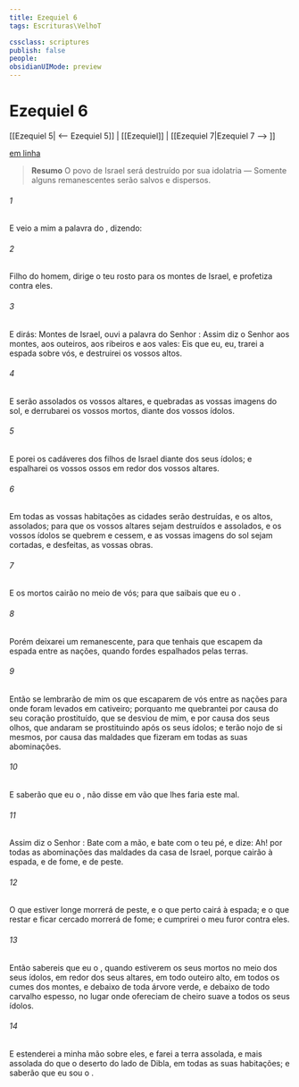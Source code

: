 ```yaml
---
title: Ezequiel 6
tags: Escrituras\VelhoT

cssclass: scriptures
publish: false
people:
obsidianUIMode: preview
---
```


# Ezequiel 6
[[Ezequiel 5| <-- Ezequiel 5]] | [[Ezequiel]] | [[Ezequiel 7|Ezequiel 7 --> ]]

[em linha](https://churchofjesuschrist.org/study/scriptures/ot/ezek/6?lang=por)

> __Resumo__
O povo de Israel será destruído por sua idolatria — Somente alguns remanescentes serão salvos e dispersos.

###### 1 
E veio a mim a palavra do , dizendo:

###### 2 
Filho do homem, dirige o teu rosto para os montes de Israel, e profetiza contra eles.

###### 3 
E dirás: Montes de Israel, ouvi a palavra do Senhor : Assim diz o Senhor  aos montes, aos outeiros, aos ribeiros e aos vales: Eis que eu,  eu, trarei a espada sobre vós, e destruirei os vossos altos.

###### 4 
E serão assolados os vossos altares, e quebradas as vossas imagens do sol, e derrubarei os vossos mortos, diante dos vossos ídolos.

###### 5 
E porei os cadáveres dos filhos de Israel diante dos seus ídolos; e espalharei os vossos ossos em redor dos vossos altares.

###### 6 
Em todas as vossas habitações as cidades serão destruídas, e os altos, assolados; para que os vossos altares sejam destruídos e assolados, e os vossos ídolos se quebrem e cessem, e as vossas imagens do sol sejam cortadas, e desfeitas, as vossas obras.

###### 7 
E os mortos cairão no meio de vós; para que saibais que eu  o .

###### 8 
Porém deixarei um remanescente, para que tenhais  que escapem da espada entre as nações, quando fordes espalhados pelas terras.

###### 9 
Então se lembrarão de mim os que escaparem de vós entre as nações para onde foram levados em cativeiro; porquanto me quebrantei por causa do seu coração prostituído, que se desviou de mim, e por causa dos seus olhos, que andaram se prostituindo após os seus ídolos; e terão nojo de si mesmos, por causa das maldades que fizeram em todas as suas abominações.

###### 10 
E saberão que eu  o ,  não disse em vão que lhes faria este mal.

###### 11 
Assim diz o Senhor : Bate com a mão, e bate com o teu pé, e dize: Ah! por todas as abominações das maldades da casa de Israel, porque cairão à espada, e de fome, e de peste.

###### 12 
O que estiver longe morrerá de peste, e o que  perto cairá à espada; e o que restar e ficar cercado morrerá de fome; e cumprirei o meu furor contra eles.

###### 13 
Então sabereis que eu  o , quando estiverem os seus mortos no meio dos seus ídolos, em redor dos seus altares, em todo outeiro alto, em todos os cumes dos montes, e debaixo de toda árvore verde, e debaixo de todo carvalho espesso, no lugar onde ofereciam  de cheiro suave a todos os seus ídolos.

###### 14 
E estenderei a minha mão sobre eles, e farei a terra assolada, e mais assolada do que o deserto do lado de Dibla, em todas as suas habitações; e saberão que eu sou o .

